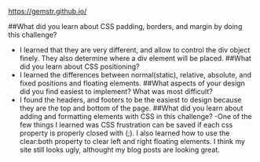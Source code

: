 https://gemstr.github.io/

##What did you learn about CSS padding, borders, and margin by doing this challenge?
- I learned that they are very different, and allow to control the div object finely. They also determine where a div element will be placed.
##What did you learn about CSS positioning?
- I learned the differences between normal(static), relative, absolute, and fixed positions and floating elements.
##What aspects of your design did you find easiest to implement? What was most difficult?
- I found the headers, and footers to be the easiest to design because they are the top and bottom of the page.
##What did you learn about adding and formatting elements with CSS in this challenge?
-One of the few things I learned was CSS frustration can be saved if each css property is properly closed with (;). I also learned how to use the clear:both property to clear left and right floating elements. I think my site still looks ugly, althought my blog posts are looking great.